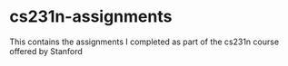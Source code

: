 # cs231n-assignments
This contains the assignments I completed as part of the cs231n course offered by Stanford
